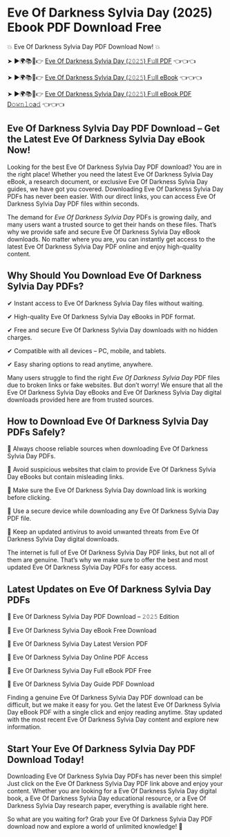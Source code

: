 # Eve Of Darkness Sylvia Day (2025) Ebook PDF Download Free

💥 Eve Of Darkness Sylvia Day PDF Download Now! 💥

➤ ►🌍📚📱👉 [Eve Of Darkness Sylvia Day (𝟸𝟶𝟸𝟻) F𝚞ll PDF](https://getpdf.xyz/eve-of-darkness-sylvia-day) 👈👈👈


➤ ►🌍📚📱👉 [Eve Of Darkness Sylvia Day (𝟸𝟶𝟸𝟻) F𝚞ll eBook](https://getpdf.xyz/eve-of-darkness-sylvia-day) 👈👈👈


➤ ►🌍📚📱👉 [Eve Of Darkness Sylvia Day (𝟸𝟶𝟸𝟻) F𝚞ll eBook PDF D𝚘𝚠𝚗𝚕𝚘a𝚍](https://getpdf.xyz/eve-of-darkness-sylvia-day) 👈👈👈


## Eve Of Darkness Sylvia Day PDF Download – Get the Latest Eve Of Darkness Sylvia Day eBook Now!

Looking for the best Eve Of Darkness Sylvia Day PDF download? You are in the right place! Whether you need the latest Eve Of Darkness Sylvia Day eBook, a research document, or exclusive Eve Of Darkness Sylvia Day guides, we have got you covered. Downloading Eve Of Darkness Sylvia Day PDFs has never been easier. With our direct links, you can access Eve Of Darkness Sylvia Day PDF files within seconds.

The demand for *Eve Of Darkness Sylvia Day* PDFs is growing daily, and many users want a trusted source to get their hands on these files. That’s why we provide safe and secure Eve Of Darkness Sylvia Day eBook downloads. No matter where you are, you can instantly get access to the latest Eve Of Darkness Sylvia Day PDF online and enjoy high-quality content.

## Why Should You Download Eve Of Darkness Sylvia Day PDFs?

✔ Instant access to Eve Of Darkness Sylvia Day files without waiting.

✔ High-quality Eve Of Darkness Sylvia Day eBooks in PDF format.

✔ Free and secure Eve Of Darkness Sylvia Day downloads with no hidden charges.

✔ Compatible with all devices – PC, mobile, and tablets.

✔ Easy sharing options to read anytime, anywhere.

Many users struggle to find the right *Eve Of Darkness Sylvia Day* PDF files due to broken links or fake websites. But don’t worry! We ensure that all the Eve Of Darkness Sylvia Day eBooks and Eve Of Darkness Sylvia Day digital downloads provided here are from trusted sources.

## How to Download Eve Of Darkness Sylvia Day PDFs Safely?

📌 Always choose reliable sources when downloading Eve Of Darkness Sylvia Day PDFs.

📌 Avoid suspicious websites that claim to provide Eve Of Darkness Sylvia Day eBooks but contain misleading links.

📌 Make sure the Eve Of Darkness Sylvia Day download link is working before clicking.

📌 Use a secure device while downloading any Eve Of Darkness Sylvia Day PDF file.

📌 Keep an updated antivirus to avoid unwanted threats from Eve Of Darkness Sylvia Day digital downloads.

The internet is full of Eve Of Darkness Sylvia Day PDF links, but not all of them are genuine. That’s why we make sure to offer the best and most updated Eve Of Darkness Sylvia Day PDFs for easy access.

## Latest Updates on Eve Of Darkness Sylvia Day PDFs

🔹 Eve Of Darkness Sylvia Day PDF Download – 𝟸𝟶𝟸𝟻 Edition

🔹 Eve Of Darkness Sylvia Day eBook Free Download

🔹 Eve Of Darkness Sylvia Day Latest Version PDF

🔹 Eve Of Darkness Sylvia Day Online PDF Access

🔹 Eve Of Darkness Sylvia Day Full eBook PDF Free

🔹 Eve Of Darkness Sylvia Day Guide PDF Download

Finding a genuine Eve Of Darkness Sylvia Day PDF download can be difficult, but we make it easy for you. Get the latest Eve Of Darkness Sylvia Day eBook PDF with a single click and enjoy reading anytime. Stay updated with the most recent Eve Of Darkness Sylvia Day content and explore new information.

## Start Your Eve Of Darkness Sylvia Day PDF Download Today!

Downloading Eve Of Darkness Sylvia Day PDFs has never been this simple! Just click on the Eve Of Darkness Sylvia Day PDF link above and enjoy your content. Whether you are looking for a Eve Of Darkness Sylvia Day digital book, a Eve Of Darkness Sylvia Day educational resource, or a Eve Of Darkness Sylvia Day research paper, everything is available right here.

So what are you waiting for? Grab your Eve Of Darkness Sylvia Day PDF download now and explore a world of unlimited knowledge! 🚀